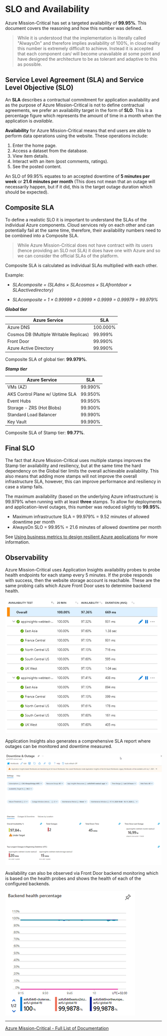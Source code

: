 # SLO and Availability

Azure Mission-Critical has set a targeted availability of **99.95%**. This document covers the reasoning and how this number was defined.

> While it is understood that the implementation is literally called "AlwaysOn" and therefore implies availability of 100%, in cloud reality this number is extremely difficult to achieve. Instead it is accepted that each component can/ will become unavailable at some point and have designed the architecture to be as tolerant and adaptive to this as possible.

## Service Level Agreement (SLA) and Service Level Objective (SLO)

An **SLA** describes a contractual commitment for application availability and as the purpose of Azure Mission-Critical is not to define contractual agreements, we prefer an availability target in the form of **SLO**. This is a percentage figure which represents the amount of time in a month when the application is *available*.

**Availability** for Azure Mission-Critical means that end users are able to perform data operations using the website. These operations include:

1. Enter the home page.
1. Access a dataset from the database.
1. View item details.
1. Interact with an item (post comments, ratings).
1. See the posted content.

An SLO of 99.95% equates to an accepted downtime of **5 minutes per week** or **21.6 minutes per month** (This does not mean that an outage will necessarily happen, but if it did, this is the target outage duration which should be expected).

## Composite SLA

To define a realistic SLO it is important to understand the SLAs of the individual Azure components. Cloud services rely on each other and can potentially fail at the same time, therefore, their availability numbers need to be combined into a Composite SLA.

> While Azure Mission-Critical does not have contract with its users (hence providing an SLO not SLA) it does have one with Azure and so we can consider the official SLAs of the platform.

Composite SLA is calculated as individual SLAs multiplied with each other.

Example:

- *SLAcomposite = (SLAdns × SLAcosmos × SLAfrontdoor × SLAactivedirectory)*

- *SLAcomposite = 1 × 0.99999 × 0.9999 × 0.9999 = 0.99979 = 99.979%*

***Global tier***

| Azure Service                          | SLA      |
| -------------------------------------- | -------- |
| Azure DNS                              | 100.000% |
| Cosmos DB (Multiple Writable Replicas) | 99.999%  |
| Front Door                             | 99.990%  |
| Azure Active Directory                 | 99.990%  |

Composite SLA of global tier: **99.979%**.

***Stamp tier***

| Azure Service                   | SLA     |
| ------------------------------- | ------- |
| VMs (AZ)                        | 99.990% |
| AKS Control Plane w/ Uptime SLA | 99.950% |
| Event Hubs                      | 99.950% |
| Storage - ZRS (Hot Blobs)       | 99.900% |
| Standard Load Balancer          | 99.990% |
| Key Vault                       | 99.990% |

Composite SLA of Stamp tier: **99.77%**.

## Final SLO

The fact that Azure Mission-Critical uses multiple stamps improves the Stamp tier availability and resiliency, but at the same time the hard dependency on the Global tier limits the overall achievable availability. This also means that adding more stamps will not improve the overall infrastructure SLA, however, this can improve performance and resiliency in case a stamp fails.

The maximum availability (based on the underlying Azure infrastructure) is 99.979% when running with at least **three** stamps. To allow for deployments and application-level outages, this number was reduced slightly to **99.95%**.

- Maximum infrastructure SLA = 99.979% = 9.52 minutes of allowed downtime per month
- AlwaysOn SLO = 99.95% = 21.6 minutes of allowed downtime per month

See [Using business metrics to design resilient Azure applications](https://docs.microsoft.com/azure/architecture/framework/resiliency/business-metrics) for more information.

## Observability

Azure Mission-Critical uses Application Insights availability probes to probe health endpoints for each stamp every 5 minutes. If the probe responds with success, then the website storage account is reachable. These are the same probing calls which Azure Front Door uses to determine backend health.

![Availability in Application Insights](/docs/media/SLA-appi-availability.png)

Application Insights also generates a comprehensive SLA report where outages can be monitored and downtime measured.

![Downtime and outage report](/docs/media/SLA-downtime-outage.png)

Availability can also be observed via Front Door backend monitoring which is based on the health probes and shows the health of each of the configured backends.

![Front Door backend health](/docs/media/SLA-backend-health-fd.png)

---

[Azure Mission-Critical - Full List of Documentation](/docs/README.md)
